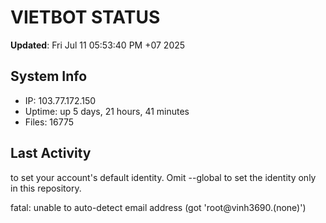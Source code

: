 # VIETBOT STATUS
**Updated**: Fri Jul 11 05:53:40 PM +07 2025

## System Info
- IP: 103.77.172.150
- Uptime: up 5 days, 21 hours, 41 minutes
- Files: 16775

## Last Activity

to set your account's default identity.
Omit --global to set the identity only in this repository.

fatal: unable to auto-detect email address (got 'root@vinh3690.(none)')
